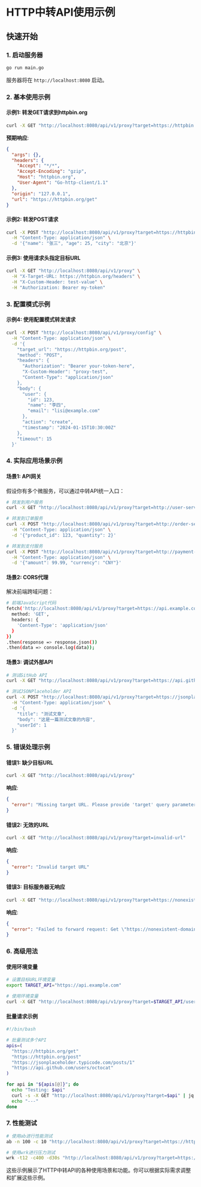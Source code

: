 # HTTP中转API使用示例

## 快速开始

### 1. 启动服务器

```bash
go run main.go
```

服务器将在 `http://localhost:8080` 启动。

### 2. 基本使用示例

#### 示例1: 转发GET请求到httpbin.org

```bash
curl -X GET "http://localhost:8080/api/v1/proxy?target=https://httpbin.org/get"
```

**预期响应**:
```json
{
  "args": {},
  "headers": {
    "Accept": "*/*",
    "Accept-Encoding": "gzip",
    "Host": "httpbin.org",
    "User-Agent": "Go-http-client/1.1"
  },
  "origin": "127.0.0.1",
  "url": "https://httpbin.org/get"
}
```

#### 示例2: 转发POST请求

```bash
curl -X POST "http://localhost:8080/api/v1/proxy?target=https://httpbin.org/post" \
  -H "Content-Type: application/json" \
  -d '{"name": "张三", "age": 25, "city": "北京"}'
```

#### 示例3: 使用请求头指定目标URL

```bash
curl -X GET "http://localhost:8080/api/v1/proxy" \
  -H "X-Target-URL: https://httpbin.org/headers" \
  -H "X-Custom-Header: test-value" \
  -H "Authorization: Bearer my-token"
```

### 3. 配置模式示例

#### 示例4: 使用配置模式转发请求

```bash
curl -X POST "http://localhost:8080/api/v1/proxy/config" \
  -H "Content-Type: application/json" \
  -d '{
    "target_url": "https://httpbin.org/post",
    "method": "POST",
    "headers": {
      "Authorization": "Bearer your-token-here",
      "X-Custom-Header": "proxy-test",
      "Content-Type": "application/json"
    },
    "body": {
      "user": {
        "id": 123,
        "name": "李四",
        "email": "lisi@example.com"
      },
      "action": "create",
      "timestamp": "2024-01-15T10:30:00Z"
    },
    "timeout": 15
  }'
```

### 4. 实际应用场景示例

#### 场景1: API网关

假设你有多个微服务，可以通过中转API统一入口：

```bash
# 转发到用户服务
curl -X GET "http://localhost:8080/api/v1/proxy?target=http://user-service:8081/users"

# 转发到订单服务
curl -X POST "http://localhost:8080/api/v1/proxy?target=http://order-service:8082/orders" \
  -H "Content-Type: application/json" \
  -d '{"product_id": 123, "quantity": 2}'

# 转发到支付服务
curl -X POST "http://localhost:8080/api/v1/proxy?target=http://payment-service:8083/payments" \
  -H "Content-Type: application/json" \
  -d '{"amount": 99.99, "currency": "CNY"}'
```

#### 场景2: CORS代理

解决前端跨域问题：

```bash
# 前端JavaScript代码
fetch('http://localhost:8080/api/v1/proxy?target=https://api.example.com/data', {
  method: 'GET',
  headers: {
    'Content-Type': 'application/json'
  }
})
.then(response => response.json())
.then(data => console.log(data));
```

#### 场景3: 调试外部API

```bash
# 测试GitHub API
curl -X GET "http://localhost:8080/api/v1/proxy?target=https://api.github.com/users/octocat"

# 测试JSONPlaceholder API
curl -X POST "http://localhost:8080/api/v1/proxy?target=https://jsonplaceholder.typicode.com/posts" \
  -H "Content-Type: application/json" \
  -d '{
    "title": "测试文章",
    "body": "这是一篇测试文章的内容",
    "userId": 1
  }'
```

### 5. 错误处理示例

#### 错误1: 缺少目标URL

```bash
curl -X GET "http://localhost:8080/api/v1/proxy"
```

**响应**:
```json
{
  "error": "Missing target URL. Please provide 'target' query parameter or 'X-Target-URL' header"
}
```

#### 错误2: 无效的URL

```bash
curl -X GET "http://localhost:8080/api/v1/proxy?target=invalid-url"
```

**响应**:
```json
{
  "error": "Invalid target URL"
}
```

#### 错误3: 目标服务器无响应

```bash
curl -X GET "http://localhost:8080/api/v1/proxy?target=https://nonexistent-domain-12345.com"
```

**响应**:
```json
{
  "error": "Failed to forward request: Get \"https://nonexistent-domain-12345.com\": dial tcp: lookup nonexistent-domain-12345.com: no such host"
}
```

### 6. 高级用法

#### 使用环境变量

```bash
# 设置目标URL环境变量
export TARGET_API="https://api.example.com"

# 使用环境变量
curl -X GET "http://localhost:8080/api/v1/proxy?target=$TARGET_API/users"
```

#### 批量请求示例

```bash
#!/bin/bash

# 批量测试多个API
apis=(
  "https://httpbin.org/get"
  "https://httpbin.org/post"
  "https://jsonplaceholder.typicode.com/posts/1"
  "https://api.github.com/users/octocat"
)

for api in "${apis[@]}"; do
  echo "Testing: $api"
  curl -s -X GET "http://localhost:8080/api/v1/proxy?target=$api" | jq '.'
  echo "---"
done
```

### 7. 性能测试

```bash
# 使用ab进行性能测试
ab -n 100 -c 10 "http://localhost:8080/api/v1/proxy?target=https://httpbin.org/get"

# 使用wrk进行压力测试
wrk -t12 -c400 -d30s "http://localhost:8080/api/v1/proxy?target=https://httpbin.org/get"
```

这些示例展示了HTTP中转API的各种使用场景和功能。你可以根据实际需求调整和扩展这些示例。